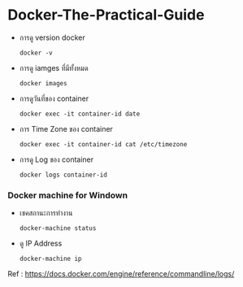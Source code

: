 # Docker-The-Practical-Guide

- การดู version docker

      docker -v

- การดู iamges ที่มีทั้งหมด

      docker images

- การดูวันที่ของ container 

      docker exec -it container-id date
      
- การ Time Zone ของ container 

      docker exec -it container-id cat /etc/timezone
      
- การดู Log ของ container 

      docker logs container-id


### Docker machine for Windown

- เชคสถานะการทำงาน

      docker-machine status

- ดู IP Address 

      docker-machine ip


Ref : https://docs.docker.com/engine/reference/commandline/logs/
